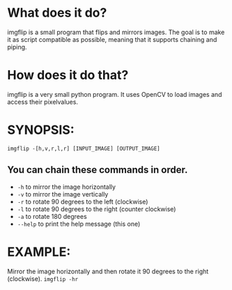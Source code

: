 # What does it do?
imgflip is a small program that flips and mirrors images. The goal is to make it as script compatible as possible, meaning that it supports chaining and piping.

# How does it do that?
imgflip is a very small python program. It uses OpenCV to load images and access their pixelvalues.

# SYNOPSIS:

`imgflip -[h,v,r,l,r] [INPUT_IMAGE] [OUTPUT_IMAGE]`

## You can chain these commands in order.
- `-h` to mirror the image horizontally
- `-v` to mirror the image vertically
- `-r` to rotate 90 degrees to the left (clockwise)
- `-l` to rotate 90 degrees to the right (counter clockwise)
- `-a` to rotate 180 degrees
- `--help` to print the help message (this one)

# EXAMPLE:
Mirror the image horizontally and then rotate it 90 degrees to the right (clockwise).
`imgflip -hr`
